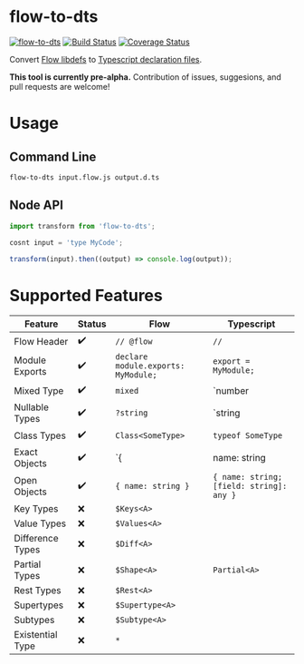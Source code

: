 # flow-to-dts
[![flow-to-dts](https://img.shields.io/npm/v/flow-to-dts.svg)](https://www.npmjs.com/package/flow-to-dts) [![Build Status](https://travis-ci.org/burnnat/flow-to-dts.svg?branch=master)](https://travis-ci.org/burnnat/flow-to-dts) [![Coverage Status](https://coveralls.io/repos/github/burnnat/flow-to-dts/badge.svg?branch=master)](https://coveralls.io/github/burnnat/flow-to-dts?branch=master)

Convert [Flow libdefs](https://flow.org/en/docs/libdefs/) to [Typescript declaration files](https://www.typescriptlang.org/docs/handbook/declaration-files/introduction.html).

**This tool is currently pre-alpha.** Contribution of issues, suggesions, and pull requests are welcome!

# Usage
## Command Line
```
flow-to-dts input.flow.js output.d.ts
```

## Node API
```js
import transform from 'flow-to-dts';

cosnt input = 'type MyCode';

transform(input).then((output) => console.log(output));
```

# Supported Features
| Feature          | Status             | Flow                                | Typescript                                    |
|------------------|--------------------|-------------------------------------|-----------------------------------------------|
| Flow Header      | :heavy_check_mark: | `// @flow`                          | `// `                                         |
| Module Exports   | :heavy_check_mark: | `declare module.exports: MyModule;` | `export = MyModule;`                          |
| Mixed Type       | :heavy_check_mark: | `mixed`                             | `number | string | boolean | symbol | object` |
| Nullable Types   | :heavy_check_mark: | `?string`                           | `string | null | undefined`                   |
| Class Types      | :heavy_check_mark: | `Class<SomeType>`                   | `typeof SomeType`                             |
| Exact Objects    | :heavy_check_mark: | `{| name: string |}`                | `{ name: string }`                            |
| Open Objects     | :heavy_check_mark: | `{ name: string }`                  | `{ name: string; [field: string]: any }`      |
| Key Types        | :x:                | `$Keys<A>`                          |                                               |
| Value Types      | :x:                | `$Values<A>`                        |                                               |
| Difference Types | :x:                | `$Diff<A>`                          |                                               |
| Partial Types    | :x:                | `$Shape<A>`                         | `Partial<A>`                                  |
| Rest Types       | :x:                | `$Rest<A>`                          |                                               |
| Supertypes       | :x:                | `$Supertype<A>`                     |                                               |
| Subtypes         | :x:                | `$Subtype<A>`                       |                                               |
| Existential Type | :x:                | `*`                                 |                                               |
